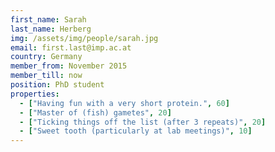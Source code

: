 ```yaml
---
first_name: Sarah
last_name: Herberg
img: /assets/img/people/sarah.jpg
email: first.last@imp.ac.at
country: Germany
member_from: November 2015
member_till: now
position: PhD student
properties:
  - ["Having fun with a very short protein.", 60]
  - ["Master of (fish) gametes", 20]
  - ["Ticking things off the list (after 3 repeats)", 20]
  - ["Sweet tooth (particularly at lab meetings)", 10]
---
```

<!--
Big Red aficionado
Addicted to Spanish soap operas
-->
